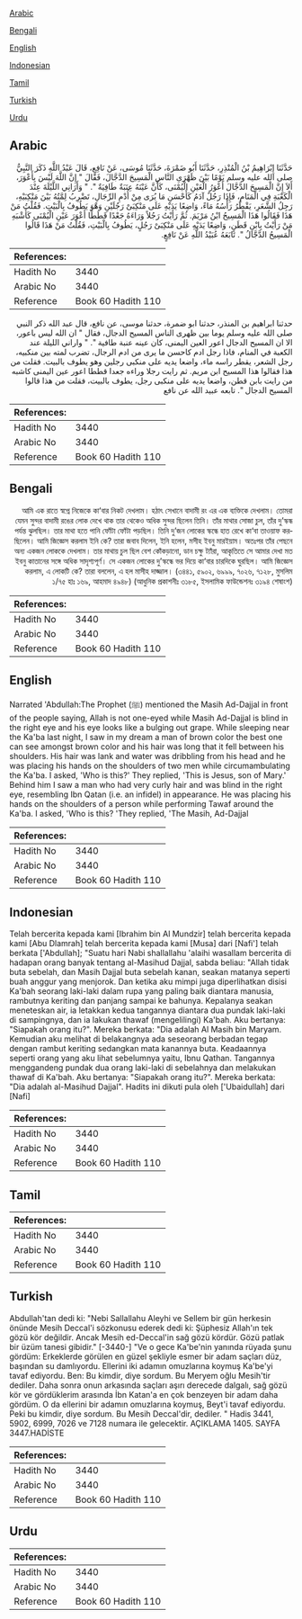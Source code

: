 [Arabic](#arabic)

[Bengali](#bengali)

[English](#english)

[Indonesian](#indonesian)

[Tamil](#tamil)

[Turkish](#turkish)

[Urdu](#urdu)

## Arabic


<div dir="rtl" lang="ar" style={{fontSize:'larger',backgroundColor:'#f8f9fa',padding:20}}>
حَدَّثَنَا إِبْرَاهِيمُ بْنُ الْمُنْذِرِ، حَدَّثَنَا أَبُو ضَمْرَةَ، حَدَّثَنَا مُوسَى، عَنْ نَافِعٍ، قَالَ عَبْدُ اللَّهِ ذَكَرَ النَّبِيُّ صلى الله عليه وسلم يَوْمًا بَيْنَ ظَهْرَىِ النَّاسِ الْمَسِيحَ الدَّجَّالَ، فَقَالَ ‏"‏ إِنَّ اللَّهَ لَيْسَ بِأَعْوَرَ، أَلاَ إِنَّ الْمَسِيحَ الدَّجَّالَ أَعْوَرُ الْعَيْنِ الْيُمْنَى، كَأَنَّ عَيْنَهُ عِنَبَةٌ طَافِيَةٌ ‏"‏‏.‏ ‏"‏ وَأَرَانِي اللَّيْلَةَ عِنْدَ الْكَعْبَةِ فِي الْمَنَامِ، فَإِذَا رَجُلٌ آدَمُ كَأَحْسَنِ مَا يُرَى مِنْ أُدْمِ الرِّجَالِ، تَضْرِبُ لِمَّتُهُ بَيْنَ مَنْكِبَيْهِ، رَجِلُ الشَّعَرِ، يَقْطُرُ رَأْسُهُ مَاءً، وَاضِعًا يَدَيْهِ عَلَى مَنْكِبَىْ رَجُلَيْنِ وَهْوَ يَطُوفُ بِالْبَيْتِ‏.‏ فَقُلْتُ مَنْ هَذَا فَقَالُوا هَذَا الْمَسِيحُ ابْنُ مَرْيَمَ‏.‏ ثُمَّ رَأَيْتُ رَجُلاً وَرَاءَهُ جَعْدًا قَطَطًا أَعْوَرَ عَيْنِ الْيُمْنَى كَأَشْبَهِ مَنْ رَأَيْتُ بِابْنِ قَطَنٍ، وَاضِعًا يَدَيْهِ عَلَى مَنْكِبَىْ رَجُلٍ، يَطُوفُ بِالْبَيْتِ، فَقُلْتُ مَنْ هَذَا قَالُوا الْمَسِيحُ الدَّجَّالُ ‏"‏‏.‏ تَابَعَهُ عُبَيْدُ اللَّهِ عَنْ نَافِعٍ‏.‏
</div>
<div style={{backgroundColor:'#f8f9fa',padding:20, marginBottom: 10}}><table> <thead> <tr> <th>References:</th> <th></th> </tr> </thead> <tbody><tr><td>Hadith No</td><td>3440</td></tr><tr><td>Arabic No</td><td>3440</td></tr><tr><td>Reference</td><td>Book 60 Hadith 110</td></tr></tbody></table></div>


<div dir="rtl" lang="ar" style={{fontSize:'larger',backgroundColor:'#f8f9fa',padding:20}}>
حدثنا ابراهيم بن المنذر، حدثنا ابو ضمرة، حدثنا موسى، عن نافع، قال عبد الله ذكر النبي صلى الله عليه وسلم يوما بين ظهرى الناس المسيح الدجال، فقال " ان الله ليس باعور، الا ان المسيح الدجال اعور العين اليمنى، كان عينه عنبة طافية ". " واراني الليلة عند الكعبة في المنام، فاذا رجل ادم كاحسن ما يرى من ادم الرجال، تضرب لمته بين منكبيه، رجل الشعر، يقطر راسه ماء، واضعا يديه على منكبى رجلين وهو يطوف بالبيت. فقلت من هذا فقالوا هذا المسيح ابن مريم. ثم رايت رجلا وراءه جعدا قططا اعور عين اليمنى كاشبه من رايت بابن قطن، واضعا يديه على منكبى رجل، يطوف بالبيت، فقلت من هذا قالوا المسيح الدجال ". تابعه عبيد الله عن نافع
</div>
<div style={{backgroundColor:'#f8f9fa',padding:20, marginBottom: 10}}><table> <thead> <tr> <th>References:</th> <th></th> </tr> </thead> <tbody><tr><td>Hadith No</td><td>3440</td></tr><tr><td>Arabic No</td><td>3440</td></tr><tr><td>Reference</td><td>Book 60 Hadith 110</td></tr></tbody></table></div>

## Bengali


<div dir="rtl" lang="bn" style={{fontSize:'larger',backgroundColor:'#f8f9fa',padding:20}}>
আমি এক রাতে স্বপ্নে নিজেকে কা‘বার নিকট দেখলাম। হঠাৎ সেখানে বাদামী রং এর এক ব্যক্তিকে দেখলাম। তোমরা যেমন সুন্দর বাদামী রঙের লোক দেখে থাক তার থেকেও অধিক সুন্দর ছিলেন তিনি। তাঁর মাথার সোজা চুল, তাঁর দু’স্কন্ধ পর্যন্ত ঝুলছিল। তার মাথা হতে পানি ফোঁটা ফোঁটা পড়ছিল। তিনি দু’জন লোকের স্কন্ধে হাত রেখে কা‘বা তাওয়াফ করছিলেন। আমি জিজ্ঞেস করলাম ইনি কে? তারা জবাব দিলেন, ইনি হলেন, মসীহ ইবনু মারইয়াম। অতঃপর তাঁর পেছনে অন্য একজন লোককে দেখলাম। তার মাথায় চুল ছিল বেশ কোঁকড়ানো, ডান চক্ষু ট্যাঁরা, আকৃতিতে সে আমার দেখা মত ইবনু কাতানের সঙ্গে অধিক সাদৃশ্যপূর্ণ। সে একজন লোকের দু’স্কন্ধে ভর দিয়ে কা‘বার চারদিকে ঘুরছিল। আমি জিজ্ঞেস করলাম, এ লোকটি কে? তারা বললেন, এ হল মাসীহ দাজ্জাল। (৩৪৪১, ৫৯০২, ৬৯৯৯, ৭০২৬, ৭১২৮, মুসলিম ১/৭৫ হাঃ ১৬৯, আহমাদ ৪৯৪৮) (আধুনিক প্রকাশনীঃ ৩১৮৫, ইসলামিক ফাউন্ডেশনঃ ৩১৯৪ শেষাংশ)
</div>
<div style={{backgroundColor:'#f8f9fa',padding:20, marginBottom: 10}}><table> <thead> <tr> <th>References:</th> <th></th> </tr> </thead> <tbody><tr><td>Hadith No</td><td>3440</td></tr><tr><td>Arabic No</td><td>3440</td></tr><tr><td>Reference</td><td>Book 60 Hadith 110</td></tr></tbody></table></div>

## English


<div dir="ltr" lang="en" style={{fontSize:'larger',backgroundColor:'#f8f9fa',padding:20}}>
Narrated 'Abdullah:The Prophet (ﷺ) mentioned the Masih Ad-Dajjal in front of the people saying, Allah is not one-eyed while Masih Ad-Dajjal is blind in the right eye and his eye looks like a bulging out grape. While sleeping near the Ka'ba last night, I saw in my dream a man of brown color the best one can see amongst brown color and his hair was long that it fell between his shoulders. His hair was lank and water was dribbling from his head and he was placing his hands on the shoulders of two men while circumambulating the Ka'ba. I asked, 'Who is this?' They replied, 'This is Jesus, son of Mary.' Behind him I saw a man who had very curly hair and was blind in the right eye, resembling Ibn Qatan (i.e. an infidel) in appearance. He was placing his hands on the shoulders of a person while performing Tawaf around the Ka'ba. I asked, 'Who is this? 'They replied, 'The Masih, Ad-Dajjal
</div>
<div style={{backgroundColor:'#f8f9fa',padding:20, marginBottom: 10}}><table> <thead> <tr> <th>References:</th> <th></th> </tr> </thead> <tbody><tr><td>Hadith No</td><td>3440</td></tr><tr><td>Arabic No</td><td>3440</td></tr><tr><td>Reference</td><td>Book 60 Hadith 110</td></tr></tbody></table></div>

## Indonesian


<div dir="ltr" lang="id" style={{fontSize:'larger',backgroundColor:'#f8f9fa',padding:20}}>
Telah bercerita kepada kami [Ibrahim bin Al Mundzir] telah bercerita kepada kami [Abu Dlamrah] telah bercerita kepada kami [Musa] dari [Nafi'] telah berkata ['Abdullah]; "Suatu hari Nabi shallallahu 'alaihi wasallam bercerita di hadapan orang banyak tentang al-Masihud Dajjal, sabda beliau: "Allah tidak buta sebelah, dan Masih Dajjal buta sebelah kanan, seakan matanya seperti buah anggur yang menjorok. Dan ketika aku mimpi juga diperlihatkan disisi Ka'bah seorang laki-laki dalam rupa yang paling baik diantara manusia, rambutnya keriting dan panjang sampai ke bahunya. Kepalanya seakan meneteskan air, ia letakkan kedua tangannya diantara dua pundak laki-laki di sampingnya, dan ia lakukan thawaf (mengelilingi) Ka'bah. Aku bertanya: "Siapakah orang itu?". Mereka berkata: "Dia adalah Al Masih bin Maryam. Kemudian aku melihat di belakangnya ada seseorang berbadan tegap dengan rambut keriting sedangkan mata kanannya buta. Keadaannya seperti orang yang aku lihat sebelumnya yaitu, Ibnu Qathan. Tangannya menggandeng pundak dua orang laki-laki di sebelahnya dan melakukan thawaf di Ka'bah. Aku bertanya: "Siapakah orang itu?". Mereka berkata: "Dia adalah al-Masihud Dajjal". Hadits ini dikuti pula oleh ['Ubaidullah] dari [Nafi]
</div>
<div style={{backgroundColor:'#f8f9fa',padding:20, marginBottom: 10}}><table> <thead> <tr> <th>References:</th> <th></th> </tr> </thead> <tbody><tr><td>Hadith No</td><td>3440</td></tr><tr><td>Arabic No</td><td>3440</td></tr><tr><td>Reference</td><td>Book 60 Hadith 110</td></tr></tbody></table></div>

## Tamil


<div dir="ltr" lang="ta" style={{fontSize:'larger',backgroundColor:'#f8f9fa',padding:20}}>

</div>
<div style={{backgroundColor:'#f8f9fa',padding:20, marginBottom: 10}}><table> <thead> <tr> <th>References:</th> <th></th> </tr> </thead> <tbody><tr><td>Hadith No</td><td>3440</td></tr><tr><td>Arabic No</td><td>3440</td></tr><tr><td>Reference</td><td>Book 60 Hadith 110</td></tr></tbody></table></div>

## Turkish


<div dir="ltr" lang="tr" style={{fontSize:'larger',backgroundColor:'#f8f9fa',padding:20}}>
Abdullah'tan dedi ki: "Nebi Sallallahu Aleyhi ve Sellem bir gün herkesin önünde Mesih Deccal'i sözkonusu ederek dedi ki: Şüphesiz Allah'ın tek gözü kör değildir. Ancak Mesih ed-Deccal'in sağ gözü kördür. Gözü patlak bir üzüm tanesi gibidir." [-3440-] "Ve o gece Ka'be'nin yanında rüyada şunu gördüm: Erkeklerde görülen en güzel şekliyle esmer bir adam saçları düz, başından su damlıyordu. Ellerini iki adamın omuzlarına koymuş Ka'be'yi tavaf ediyordu. Ben: Bu kimdir, diye sordum. Bu Meryem oğlu Mesih'tir dediler. Daha sonra onun arkasında saçları aşırı derecede dalgalı, sağ gözü kör ve gördüklerim arasında İbn Katan'a en çok benzeyen bir adam daha gördüm. O da ellerini bir adamın omuzlarına koymuş, Beyt'i tavaf ediyordu. Peki bu kimdir, diye sordum. Bu Mesih Deccal'dir, dediler. " Hadis 3441, 5902, 6999, 7026 ve 7128 numara ile gelecektir. AÇIKLAMA 1405. SAYFA 3447.HADİSTE
</div>
<div style={{backgroundColor:'#f8f9fa',padding:20, marginBottom: 10}}><table> <thead> <tr> <th>References:</th> <th></th> </tr> </thead> <tbody><tr><td>Hadith No</td><td>3440</td></tr><tr><td>Arabic No</td><td>3440</td></tr><tr><td>Reference</td><td>Book 60 Hadith 110</td></tr></tbody></table></div>

## Urdu


<div dir="rtl" lang="ur" style={{fontSize:'larger',backgroundColor:'#f8f9fa',padding:20}}>

</div>
<div style={{backgroundColor:'#f8f9fa',padding:20, marginBottom: 10}}><table> <thead> <tr> <th>References:</th> <th></th> </tr> </thead> <tbody><tr><td>Hadith No</td><td>3440</td></tr><tr><td>Arabic No</td><td>3440</td></tr><tr><td>Reference</td><td>Book 60 Hadith 110</td></tr></tbody></table></div>